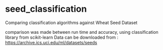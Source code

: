 # seed_classification
Comparing classification algorithms against Wheat Seed Dataset

comparison was made between run time and accuracy, using classification library from scikit-learn
Data can be downloaded from : https://archive.ics.uci.edu/ml/datasets/seeds
